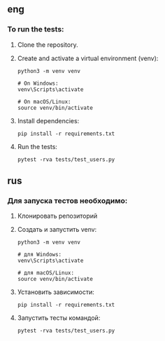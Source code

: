 ## eng
### To run the tests:
1. Clone the repository.
2. Create and activate a virtual environment (venv):

      ```
      python3 -m venv venv

      # On Windows:
      venv\Scripts\activate

      # On macOS/Linux:
      source venv/bin/activate
      ```
3. Install dependencies: 

      `pip install -r requirements.txt`

4. Run the tests: 

      `pytest -rva tests/test_users.py`


## rus
### Для запуска тестов необходимо:
1. Клонировать репозиторий
2. Создать и запустить venv:

      ```
      python3 -m venv venv

      # для Windows:
      venv\Scripts\activate

      # для macOS/Linux:
      source venv/bin/activate
      ```
3. Установить зависимости:
   
     `pip install -r requirements.txt`

4. Запустить тесты командой:

     `pytest -rva tests/test_users.py`
